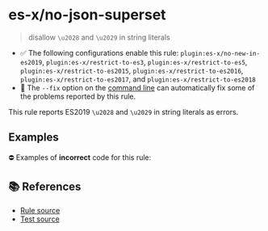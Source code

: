 # es-x/no-json-superset
> disallow `\u2028` and `\u2029` in string literals

- ✅ The following configurations enable this rule: `plugin:es-x/no-new-in-es2019`, `plugin:es-x/restrict-to-es3`, `plugin:es-x/restrict-to-es5`, `plugin:es-x/restrict-to-es2015`, `plugin:es-x/restrict-to-es2016`, `plugin:es-x/restrict-to-es2017`, and `plugin:es-x/restrict-to-es2018`
- 🔧 The `--fix` option on the [command line](https://eslint.org/docs/user-guide/command-line-interface#fixing-problems) can automatically fix some of the problems reported by this rule.

This rule reports ES2019 `\u2028` and `\u2029` in string literals as errors.

## Examples

⛔ Examples of **incorrect** code for this rule:

<eslint-playground type="bad" code="/*eslint es-x/no-json-superset: error */
const u2028 = &quot;&#x2028;&quot; // a \u2028 is in this string
const u2029 = &quot;&#x2029;&quot; // a \u2029 is in this string
" />

## 📚 References

- [Rule source](https://github.com/ota-meshi/eslint-plugin-es-x/blob/master/lib/rules/no-json-superset.js)
- [Test source](https://github.com/ota-meshi/eslint-plugin-es-x/blob/master/tests/lib/rules/no-json-superset.js)

